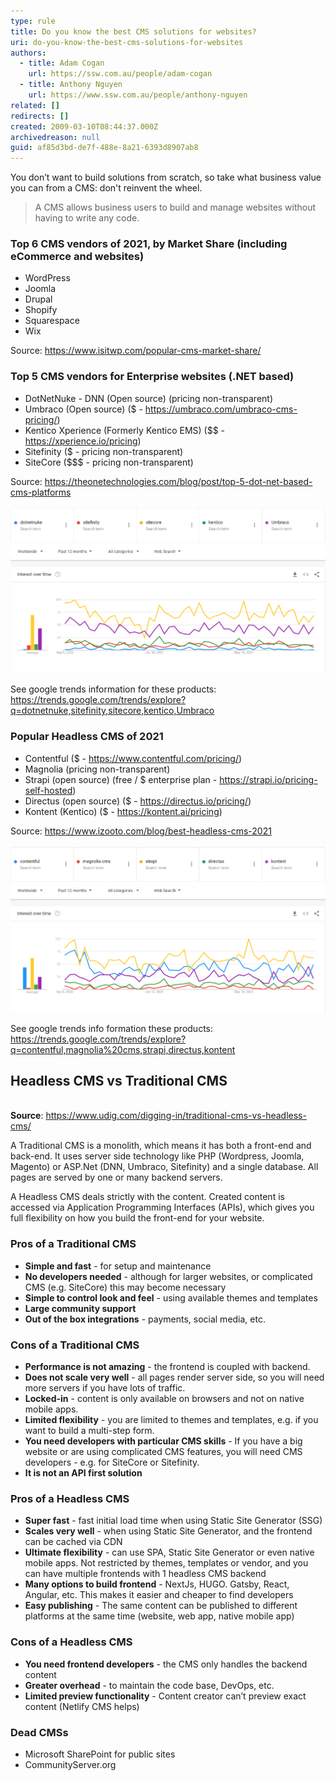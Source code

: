 ```yaml
---
type: rule
title: Do you know the best CMS solutions for websites?
uri: do-you-know-the-best-cms-solutions-for-websites
authors:
  - title: Adam Cogan
    url: https://ssw.com.au/people/adam-cogan
  - title: Anthony Nguyen
    url: https://www.ssw.com.au/people/anthony-nguyen
related: []
redirects: []
created: 2009-03-10T08:44:37.000Z
archivedreason: null
guid: af85d3bd-de7f-488e-8a21-6393d8907ab8
---
```

You don’t want to build solutions from scratch, so take what business value you can from a CMS: don't reinvent the wheel.

> A CMS allows business users to build and manage websites without having to write any code.

### Top 6 CMS vendors of 2021, by Market Share (including eCommerce and websites)

* WordPress
* Joomla
* Drupal
* Shopify
* Squarespace
* Wix

Source: https://www.isitwp.com/popular-cms-market-share/

### Top 5 CMS vendors for Enterprise websites (.NET based)

* DotNetNuke - DNN (Open source) (pricing non-transparent)
* Umbraco (Open source) ($ - https://umbraco.com/umbraco-cms-pricing/)
* Kentico Xperience (Formerly Kentico EMS) ($$ - https://xperience.io/pricing)
* Sitefinity ($ - pricing non-transparent)
* SiteCore ($$$ - pricing non-transparent)

Source: https://theonetechnologies.com/blog/post/top-5-dot-net-based-cms-platforms
\
\
![Figure: .NET CMS Google Trends](googletrendsnet.png ".NET CMS Google Trends")

See google trends information for these products: https://trends.google.com/trends/explore?q=dotnetnuke,sitefinity,sitecore,kentico,Umbraco

### Popular Headless CMS of 2021

* Contentful ($ - https://www.contentful.com/pricing/)
* Magnolia (pricing non-transparent)
* Strapi (open source) (free / $ enterprise plan - https://strapi.io/pricing-self-hosted)
* Directus (open source) ($ - https://directus.io/pricing/)
* Kontent (Kentico) ($ - https://kontent.ai/pricing)

Source: <https://www.izooto.com/blog/best-headless-cms-2021>
\
\
![Figure: Headless CMS Google Trends](googletrendsheadless.png "Headless CMS Google Trends")

See google trends info formation these products: https://trends.google.com/trends/explore?q=contentful,magnolia%20cms,strapi,directus,kontent

## Headless CMS vs Traditional CMS

\
**Source**: <https://www.udig.com/digging-in/traditional-cms-vs-headless-cms/>

A Traditional CMS is a monolith, which means it has both a front-end and back-end. It uses server side technology like PHP (Wordpress,  Joomla, Magento) or ASP.Net (DNN, Umbraco, Sitefinity) and a single database. All pages are served by one or many backend servers.

A Headless CMS deals strictly with the content. Created content is accessed via Application Programming Interfaces (APIs), which gives you full flexibility on how you build the front-end for your website.

### Pros of a Traditional CMS

* **Simple and fast** - for setup and maintenance 
* **No developers needed** - although for larger websites, or complicated CMS (e.g. SiteCore) this may become necessary
* **Simple to control look and feel** - using available themes and templates
* **Large community support**
* **Out of the box integrations** - payments, social media, etc.

### Cons of a Traditional CMS

* **Performance is not amazing** - the frontend is coupled with backend.
* **Does not scale very well** - all pages render server side, so you will need more servers if you have lots of traffic.
* **Locked-in** - content is only available on browsers and not on native mobile apps.
* **Limited flexibility** - you are limited to themes and templates, e.g. if you want to build a multi-step form.
* **You need developers with particular CMS skills** - If you have a big website or are using complicated CMS features, you will need CMS developers - e.g. for SiteCore or Sitefinity.
* **It is not an API first solution**

### Pros of a Headless CMS

* **Super fast** - fast initial load time when using Static Site Generator (SSG)
* **Scales very well** - when using Static Site Generator, and the frontend can be cached via CDN
* **Ultimate flexibility** - can use SPA, Static Site Generator or even native mobile apps. Not restricted by themes, templates or vendor, and you can have multiple frontends with 1 headless CMS backend
* **Many options to build frontend** - NextJs, HUGO. Gatsby, React, Angular, etc. This makes it easier and cheaper to find developers 
* **Easy publishing** - The same content can be published to different platforms at the same time (website, web app, native mobile app)

### Cons of a Headless CMS

* **You need frontend developers** - the CMS only handles the backend content
* **Greater overhead** - to maintain the code base, DevOps, etc.
* **Limited preview functionality** - Content creator can’t preview exact content (Netlify CMS helps)

### Dead CMSs

* Microsoft SharePoint for public sites
* CommunityServer.org